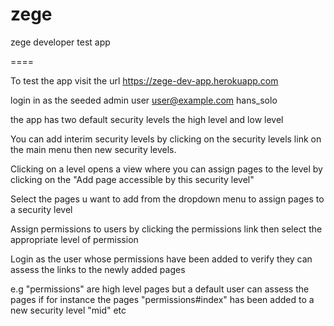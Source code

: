 zege
====

zege developer test app

====

To test the app visit the url 
https://zege-dev-app.herokuapp.com

login in as the seeded admin user 
user@example.com
hans_solo

the app has two default security levels the high level and low level

You can add interim  security levels by clicking on the security levels link on the main menu
then new security levels.

Clicking on a level opens a view where you can assign pages to the level by clicking on the "Add page accessible by this security level"

Select the pages u want to add from the dropdown menu to assign pages to a security level

Assign permissions to users by clicking the permissions link then select the appropriate level of permission


Login as the user whose permissions have been added to verify they can assess the links to the newly added pages

e.g "permissions" are high level pages but a default user can assess the pages if for instance the pages "permissions#index" has been added to a new security level "mid" etc
